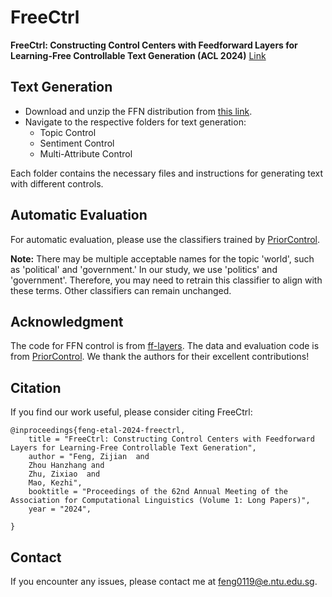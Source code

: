 # FreeCtrl
**FreeCtrl: Constructing Control Centers with Feedforward Layers for Learning-Free Controllable Text Generation (ACL 2024)** [Link](https://arxiv.org/abs/2406.09688)


## Text Generation

* Download and unzip the FFN distribution from [this link](https://drive.google.com/file/d/1QZIGzI7-f4AD1-r022QJ80E1Wo9vXoNr/view?usp=sharing).
* Navigate to the respective folders for text generation:
  * Topic Control
  * Sentiment Control
  * Multi-Attribute Control

Each folder contains the necessary files and instructions for generating text with different controls.


## Automatic Evaluation

For automatic evaluation, please use the classifiers trained by [PriorControl](https://github.com/HappyGu0524/MultiControl).

**Note:** There may be multiple acceptable names for the topic 'world', such as 'political' and 'government.' In our study, we use 'politics' and 'government'. Therefore, you may need to retrain this classifier to align with these terms. Other classifiers can remain unchanged.

## Acknowledgment
The code for FFN control is from [ff-layers](https://github.com/mega002/ff-layers/). The data and evaluation code is from [PriorControl](https://github.com/HappyGu0524/MultiControl). We thank the authors for their excellent contributions!

## Citation
If you find our work useful, please consider citing FreeCtrl:
```
@inproceedings{feng-etal-2024-freectrl,
    title = "FreeCtrl: Constructing Control Centers with Feedforward Layers for Learning-Free Controllable Text Generation",
    author = "Feng, Zijian  and
    Zhou Hanzhang and
    Zhu, Zixiao  and
    Mao, Kezhi",
    booktitle = "Proceedings of the 62nd Annual Meeting of the Association for Computational Linguistics (Volume 1: Long Papers)",
    year = "2024",

}
```

## Contact
If you encounter any issues, please contact me at feng0119@e.ntu.edu.sg.
